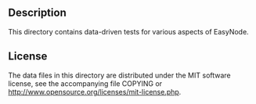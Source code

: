 Description
------------

This directory contains data-driven tests for various aspects of EasyNode.

License
--------

The data files in this directory are distributed under the MIT software
license, see the accompanying file COPYING or
http://www.opensource.org/licenses/mit-license.php.

